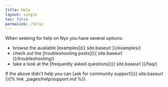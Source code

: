 ```yaml
---
title: Help
layout: single
toc: false
permalink: /help/
---
```


When seeking for help on Nyx you have several options:

* browse the available [examples]({{ site.baseurl }}/examples/)
* check out the [troubleshooting posts]({{ site.baseurl }}/troubleshooting/)
* take a look at the [frequently asked questions]({{ site.baseurl }}/faq/)

If the above didn't help you can [ask for community support]({{ site.baseurl }}{% link _pages/help/support.md %}).